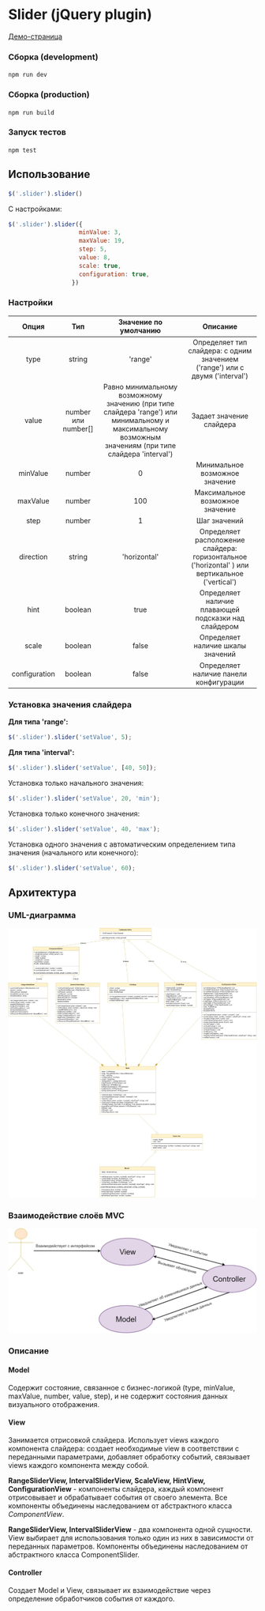 # Slider (jQuery plugin)

[Демо-страница](https://katepronina.github.io/Slider/ "Демо-страница")

### Сборка (development)
`npm run dev`

### Сборка (production)
`npm run build`

### Запуск тестов
`npm test`

## Использование
```javascript
$('.slider').slider()
```
С настройками:
```javascript
$('.slider').slider({
                    minValue: 3,
                    maxValue: 19,
                    step: 5,
                    value: 8,
                    scale: true,
                    configuration: true,
                  })
```
### Настройки
| Опция  | Тип  | Значение по умолчанию | Описание |
| :------------: |:---------------:| :---------:|:--:|
| type     | string | 'range' |  Определяет тип слайдера: с одним значением ('range') или с двумя ('interval') |
| value     | number или number[] | Равно минимальному возможному значению (при типе слайдера 'range') или минимальному и максимальному возможным значениям (при типе слайдера 'interval') |  Задает значение слайдера
| minValue | number | 0 | Минимальное возможное значение |
| maxValue | number | 100 | Максимальное возможное значение |
| step | number | 1 | Шаг значений |
| direction | string | 'horizontal' | Определяет расположение слайдера: горизонтальное ('horizontal' ) или вертикальное ('vertical') |
| hint | boolean | true | Определяет наличие плавающей подсказки над слайдером |
| scale | boolean | false | Определяет наличие шкалы значений
| configuration | boolean | false | Определяет наличие панели конфигурации

### Установка значения слайдера

**Для типа 'range':**
```javascript
$('.slider').slider('setValue', 5);
```
**Для типа 'interval':**
```javascript
$('.slider').slider('setValue', [40, 50]);
```
Установка только начального значения:
```javascript
$('.slider').slider('setValue', 20, 'min');
```
Установка только конечного значения:
```javascript
$('.slider').slider('setValue', 40, 'max');
```
Установка одного значения с автоматическим определением типа значения (начального или конечного):
```javascript
$('.slider').slider('setValue', 60);
```
## Архитектура
### UML-диаграмма
![UML](https://github.com/KatePronina/Slider/raw/master/schemes/UML%20Diagram.jpg)
### Взаимодействие слоёв MVC
![MVC](https://github.com/KatePronina/Slider/raw/master/schemes/MVC%20Diagram.jpg)
### Описание
#### Model
Содержит состояние, связанное с бизнес-логикой (type, minValue, maxValue, number, value, step), и не содержит состояния данных визуального отображения.
#### View
Занимается отрисовкой слайдера. Использует views каждого компонента слайдера: создает необходимые view в соответствии с переданными параметрами, добавляет обработку событий, связывает views каждого компонента между собой.

**RangeSliderView, IntervalSliderView, ScaleView, HintView, ConfigurationView** - компоненты слайдера, каждый компонент отрисовывает и обрабатывает события от своего элемента. Все компоненты объединены наследованием от абстрактного класса *ComponentView*.

**RangeSliderView, IntervalSliderView** - два компонента одной сущности. View выбирает для использования только один из них в зависимости от переданных параметров. Компоненты объединены наследованием от абстрактного класса ComponentSlider.

#### Controller
Создает Model и View, связывает их взаимодействие через определение обработчиков события от каждого.
